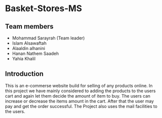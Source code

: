# Basket-Stores-MS

## Team members

- Mohammad Sarayrah (Team leader)
- Islam Alsawaftah
- Alaaldin alhanini
- Hanan Nathem Saadeh
- Yahia Khalil

## Introduction

This is an e-commerse website build for selling of any products online. In this project we have mainly considered to adding the products to the users cart and again let them decide the amount of item to buy. The users can increase or decrease the items amount in the cart. After that the user may pay and get the order successful. The Project also uses the mail facilities to the users.